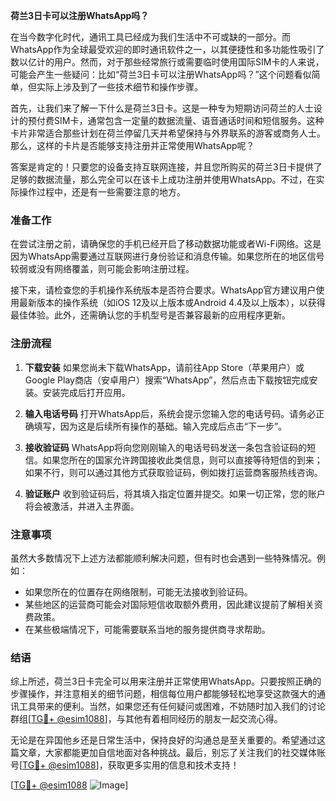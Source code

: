 **荷兰3日卡可以注册WhatsApp吗？**

在当今数字化时代，通讯工具已经成为我们生活中不可或缺的一部分。而WhatsApp作为全球最受欢迎的即时通讯软件之一，以其便捷性和多功能性吸引了数以亿计的用户。然而，对于那些经常旅行或需要临时使用国际SIM卡的人来说，可能会产生一些疑问：比如“荷兰3日卡可以注册WhatsApp吗？”这个问题看似简单，但实际上涉及到了一些技术细节和操作步骤。

首先，让我们来了解一下什么是荷兰3日卡。这是一种专为短期访问荷兰的人士设计的预付费SIM卡，通常包含一定量的数据流量、语音通话时间和短信服务。这种卡片非常适合那些计划在荷兰停留几天并希望保持与外界联系的游客或商务人士。那么，这样的卡片是否能够支持注册并正常使用WhatsApp呢？

答案是肯定的！只要您的设备支持互联网连接，并且您所购买的荷兰3日卡提供了足够的数据流量，那么完全可以在该卡上成功注册并使用WhatsApp。不过，在实际操作过程中，还是有一些需要注意的地方。

### **准备工作**

在尝试注册之前，请确保您的手机已经开启了移动数据功能或者Wi-Fi网络。这是因为WhatsApp需要通过互联网进行身份验证和消息传输。如果您所在的地区信号较弱或没有网络覆盖，则可能会影响注册过程。

接下来，请检查您的手机操作系统版本是否符合要求。WhatsApp官方建议用户使用最新版本的操作系统（如iOS 12及以上版本或Android 4.4及以上版本），以获得最佳体验。此外，还需确认您的手机型号是否兼容最新的应用程序更新。

### **注册流程**

1. **下载安装**
   如果您尚未下载WhatsApp，请前往App Store（苹果用户）或Google Play商店（安卓用户）搜索“WhatsApp”，然后点击下载按钮完成安装。安装完成后打开应用。

2. **输入电话号码**
   打开WhatsApp后，系统会提示您输入您的电话号码。请务必正确填写，因为这是后续所有操作的基础。输入完成后点击“下一步”。

3. **接收验证码**
   WhatsApp将向您刚刚输入的电话号码发送一条包含验证码的短信。如果您所在的国家允许跨国接收此类信息，则可以直接等待短信的到来；如果不行，则可以通过其他方式获取验证码，例如拨打运营商客服热线咨询。

4. **验证账户**
   收到验证码后，将其填入指定位置并提交。如果一切正常，您的账户将会被激活，并进入主界面。

### **注意事项**

虽然大多数情况下上述方法都能顺利解决问题，但有时也会遇到一些特殊情况。例如：
- 如果您所在的位置存在网络限制，可能无法接收到验证码。
- 某些地区的运营商可能会对国际短信收取额外费用，因此建议提前了解相关资费政策。
- 在某些极端情况下，可能需要联系当地的服务提供商寻求帮助。

### **结语**

综上所述，荷兰3日卡完全可以用来注册并正常使用WhatsApp。只要按照正确的步骤操作，并注意相关的细节问题，相信每位用户都能够轻松地享受这款强大的通讯工具带来的便利。当然，如果您还有任何疑问或困难，不妨随时加入我们的讨论群组[[TG💪+ @esim1088](https://t.me/s/esim1088)]，与其他有着相同经历的朋友一起交流心得。

无论是在异国他乡还是日常生活中，保持良好的沟通总是至关重要的。希望通过这篇文章，大家都能更加自信地面对各种挑战。最后，别忘了关注我们的社交媒体账号[[TG💪+ @esim1088](https://t.me/s/esim1088)]，获取更多实用的信息和技术支持！

[[TG💪+ @esim1088](https://t.me/s/esim1088) ![Image](https://i.postimg.cc/4NQfJmqS/Snipaste-2025-05-13-00-14-12.png)]
